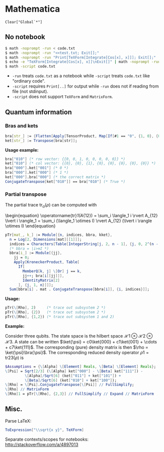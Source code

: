 # Mathematica

```
Clear["Global`*"]
```


## No notebook

```sh
$ math -noprompt -run < code.txt
$ math -noprompt -run "<<test.txt; Exit[];"
$ math -noprompt -run "Print[TeXForm[Integrate[Cos[x], x]]]; Exit[];"
$ echo -e "TeXForm[Integrate[Cos[x], x]]\nExit[]" | math -noprompt -run
$ math -script code.txt
```

- `-run` treats `code.txt` as a notebook while `-script` treats `code.txt` like "ordinary code".
- `-script` requires `Print[..]` for output while `-run` does not if reading from file (not stdinput).
- `-script` does not support `TeXForm` and `MatrixForm`.



## Quantum information

### Bras and kets

```mathematica
bra[str_] := {Flatten[Apply[TensorProduct, Map[If[#1 == "0", {1, 0}, {0, 1}] &, Characters[str]]]]};
ket[str_] := Transpose[bra[str]];
```

**Usage example:**

```mathematica
bra["010"] (* row vector: {{0, 0, 1, 0, 0, 0, 0, 0}} *)
ket["010"] (* col vector: {{0}, {0}, {1}, {0}, {0}, {0}, {0}, {0}} *)
bra["000"].ket["001"] (* 0 *)
bra["000"].ket["000"] (* 1 *)
ket["000"].bra["000"] (* the correct matrix *)
ConjugateTranspose[ket["010"]] == bra["010"] (* True *)
```

### Partial transpose

The partial trace $\mathrm{tr}_\alpha(\rho)$ can be computed with

\begin{equation}
  \operatorname{tr}_1(A_{12}) = \sum_i \langle_1 i \rvert A_{12} \lvert i \rangle_1 = \sum_i (\langle_1 \otimes I) \rvert A_{12} (\lvert i \rangle \otimes I)
\end{equation}

```mathematica
pTr[mat_, k_] := Module[{n, indices, bbra, kket},
  n = Log[2, Dimensions[mat][[1]]];
  indices = Characters[Table[IntegerString[j, 2, n - 1], {j, 0, 2^(n - 1) - 1}]];
  (* bbra = |i>⊗I *)
  bbra[i_] := Module[{jj},
    jj = 0;
    Apply[KroneckerProduct, Table[
      If[
        MemberQ[k, j] \[Or] j == k,
        jj++; bra[i[[jj]]],
        IdentityMatrix[2]
      ], {j, 1, n}]]];
  Sum[bbra[i] . mat . ConjugateTranspose[bbra[i]], {i, indices}]];
```

**Usage:**

```mathematica
pTr(\[Rho], 2)     (* trace out subsystem 2 *)
pTr(\[Rho], {2})   (* trace out subsystem 2 *)
pTr(\[Rho], {1,2}) (* trace out subsystem 1 and 2)
```

**Example:**

Consider three qubits. The state space is the hilbert space $\mathcal{H}1\otimes\mathcal{H}2\otimes\mathcal{H}3$. A state can be written $\ket{\psi} = c0\ket{000} + c1\ket{001} + \cdots + c7\ket{111}$. The corresponding (pure) density matrix is then $\rho = \ket{\psi}\bra{\psi}$. The corresponding reduced density operator $\rho1 = \mathrm{tr}{23}(\rho)$ is

```mathematica
$Assumptions = {\[Alpha] \[Element] Reals, \[Beta] \[Element] Reals};
\[Psi] = Sqrt[2/3] (\[Alpha] ket["000"] - \[Beta] ket["111"]) -
         \[Alpha]/Sqrt[6] (ket["011"] + ket["101"]) +
         \[Beta]/Sqrt[6] (ket["010"] + ket["100"]);
\[Rho] = \[Psi].ConjugateTranspose[\[Psi]] // FullSimplify;
\[Rho] // MatrixForm
\[Rho]1 = pTr[\[Rho], {2,3}] // FullSimplify // Expand // MatrixForm
```


## Misc.

Parse LaTeX:

```mathematica
ToExpression["\\sqrt{x y}", TeXForm]
```

Separate contexts/scopes for notebooks: http://stackoverflow.com/a/4897013
